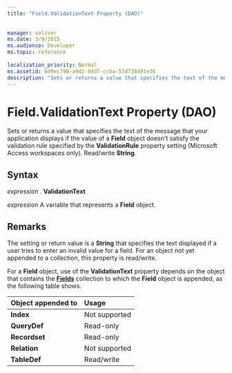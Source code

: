 ```yaml
---
title: "Field.ValidationText Property (DAO)"
 
 
manager: soliver
ms.date: 3/9/2015
ms.audience: Developer
ms.topic: reference
  
localization_priority: Normal
ms.assetid: 6d9ec790-a9d2-84d7-ccba-57d738491e36
description: "Sets or returns a value that specifies the text of the message that your application displays if the value of a Field object doesn't satisfy the validation rule specified by the ValidationRule property setting (Microsoft Access workspaces only). Read/write String ."
---
```


# Field.ValidationText Property (DAO)

Sets or returns a value that specifies the text of the message that your application displays if the value of a **Field** object doesn't satisfy the validation rule specified by the **ValidationRule** property setting (Microsoft Access workspaces only). Read/write **String**. 
  
## Syntax

 *expression*  . **ValidationText**
  
 *expression*  A variable that represents a **Field** object. 
  
## Remarks

The setting or return value is a **String** that specifies the text displayed if a user tries to enter an invalid value for a field. For an object not yet appended to a collection, this property is read/write. 
  
For a **Field** object, use of the **ValidationText** property depends on the object that contains the **[Fields](fields-collection-dao.md)** collection to which the **Field** object is appended, as the following table shows. 
  
|**Object appended to**|**Usage**|
|:-----|:-----|
|**Index** <br/> |Not supported  <br/> |
|**QueryDef** <br/> |Read-only  <br/> |
|**Recordset** <br/> |Read-only  <br/> |
|**Relation** <br/> |Not supported  <br/> |
|**TableDef** <br/> |Read/write  <br/> |
   

